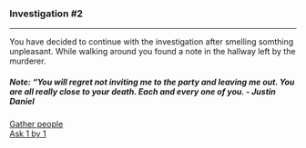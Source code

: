 ### Investigation #2  
---
You have decided to continue with the investigation after smelling somthing unpleasant. While walking around you found a note in the hallway left by the murderer. 
##### Note: _“You will regret not inviting me to the party and leaving me out. You are all really close to your death. Each and every one of you.  - Justin Daniel_

[Gather people]()  
[Ask 1 by 1]()